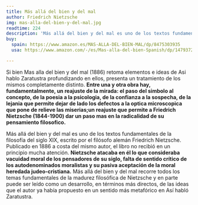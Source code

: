 ```yaml
---
title: Más allá del bien y del mal
author: Friedrich Nietzsche
img: mas-alla-del-bien-y-del-mal.jpg 
readtime: 224
description: 'Más allá del bien y del mal es uno de los textos fundamentales de la filosofía del siglo XIX'
buy:
  spain: https://www.amazon.es/MAS-ALLA-DEL-BIEN-MAL/dp/8475303935
  usa: https://www.amazon.com/-/es/Mas-alla-del-bien-Spanish/dp/1479372692

---
```

Si bien Mas alla del bien y del mal (1886) retoma elementos e ideas de Asi hablo Zaratustra profundizando en ellos, presenta un tratamiento de los mismos completamente distinto. **Entre una y otra obra hay, fundamentalmente, un reajuste de la mirada: el paso del simbolo al concepto, de la poesia a la psicologia, de la confianza a la sospecha, de la lejania que permite dejar de lado los defectos a la optica microscopica que pone de relieve las miserias;un reajuste que permite a Friedrich Nietzsche (1844-1900) dar un paso mas en la radicalidad de su pensamiento filosofico.**

Más allá del bien y del mal es uno de los textos fundamentales de la filosofía del siglo XIX, escrito por el filósofo alemán Friedrich Nietzsche. Publicado en 1886 a costa del mismo autor, el libro no recibió en un principio mucha atención. **Nietzsche atacaba en él lo que consideraba vacuidad moral de los pensadores de su siglo, falta de sentido crítico de los autodenominados moralistas y su pasiva aceptación de la moral heredada judeo-cristiana.** Más allá del bien y del mal recorre todos los temas fundamentales de la madurez filosófica de Nietzsche y en parte puede ser leído como un desarrollo, en términos más directos, de las ideas que el autor ya había propuesto en un sentido más metafórico en Así habló Zaratustra.